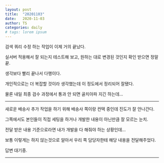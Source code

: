 ```yaml
---
layout: post
title:  "20201103"
date:   2020-11-03
author: TS
categories: daily
# tags: lorem ipsum
---
```


검색 쿼리 수정 하는 작업이 이제 거의 끝났다.

실서버 적용해서 잘 되는지 테스트해 보고, 원하는 대로 변경된 것인지 확인 받으면 정말 끝.

생각보다 빨리 끝나서 다행이다.

개인적으로는 더 복잡할 것이라 생각했는데 이 정도에서 정리되어 잘됐다.

물론 내일 최종 검수 과정에서 통과 안 되면 골치아파 지긴 하는데...

---

새로운 배송사 추가 작업을 하기 위해 배송사 쪽이랑 컨택 중인데 진도가 잘 안나간다.

그쪽에서도 본인들이 직접 세팅을 하거나 개발한 내용이 아닌만큼 잘 모르는 눈치.

전달 받은 내용 기준으로라면 내가 개발을 다 해줘야 하는 상황인데...

보통 이렇게는 하지 않는것으로 알아서 우리 쪽 담당자한테 해당 내용을 전달해주었다.

답변 대기중.

---
